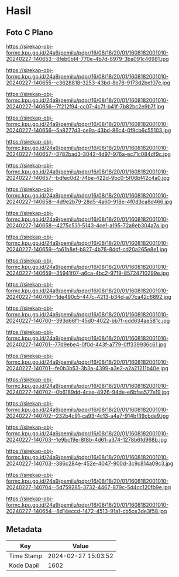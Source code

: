 # Hasil

## Foto C Plano

https://sirekap-obj-formc.kpu.go.id/24a9/pemilu/pdpr/16/08/18/20/01/1608182001010-20240227-140653--8feb0bf4-770e-4b7d-8979-3ba091c46981.jpg

https://sirekap-obj-formc.kpu.go.id/24a9/pemilu/pdpr/16/08/18/20/01/1608182001010-20240227-140655--c3628818-3253-43bd-8e78-9173d2be107e.jpg

https://sirekap-obj-formc.kpu.go.id/24a9/pemilu/pdpr/16/08/18/20/01/1608182001010-20240227-140656--7f212f94-cc07-4c7f-b41f-7b82bc2e9b7f.jpg

https://sirekap-obj-formc.kpu.go.id/24a9/pemilu/pdpr/16/08/18/20/01/1608182001010-20240227-140656--5a8277d3-ce9a-43bd-86c4-0f9cb6c55103.jpg

https://sirekap-obj-formc.kpu.go.id/24a9/pemilu/pdpr/16/08/18/20/01/1608182001010-20240227-140657--3782bad3-3042-4d97-976a-ec71c084df9c.jpg

https://sirekap-obj-formc.kpu.go.id/24a9/pemilu/pdpr/16/08/18/20/01/1608182001010-20240227-140657--bdfec0d2-74be-422d-9bc0-5f06bf42c4a0.jpg

https://sirekap-obj-formc.kpu.go.id/24a9/pemilu/pdpr/16/08/18/20/01/1608182001010-20240227-140658--4d9e2b79-28d5-4a60-918e-4f0d3ca8d466.jpg

https://sirekap-obj-formc.kpu.go.id/24a9/pemilu/pdpr/16/08/18/20/01/1608182001010-20240227-140658--4275c531-5143-4ce1-a195-72a8eb304a7a.jpg

https://sirekap-obj-formc.kpu.go.id/24a9/pemilu/pdpr/16/08/18/20/01/1608182001010-20240227-140659--fa61b8ef-b827-4b76-8ddf-cd20a265e8e1.jpg

https://sirekap-obj-formc.kpu.go.id/24a9/pemilu/pdpr/16/08/18/20/01/1608182001010-20240227-140659--35941f07-a6ca-4bc2-9719-85724710299e.jpg

https://sirekap-obj-formc.kpu.go.id/24a9/pemilu/pdpr/16/08/18/20/01/1608182001010-20240227-140700--1de490c5-447c-4213-b34d-a77ca42c6892.jpg

https://sirekap-obj-formc.kpu.go.id/24a9/pemilu/pdpr/16/08/18/20/01/1608182001010-20240227-140700--393d66f1-45d0-4022-bb7f-cdd634ae581c.jpg

https://sirekap-obj-formc.kpu.go.id/24a9/pemilu/pdpr/16/08/18/20/01/1608182001010-20240227-140701--77d9ebe4-0f0d-443f-a779-0ff339936c61.jpg

https://sirekap-obj-formc.kpu.go.id/24a9/pemilu/pdpr/16/08/18/20/01/1608182001010-20240227-140701--fe0b3b53-3b3a-4399-a3e2-a2a21211b40e.jpg

https://sirekap-obj-formc.kpu.go.id/24a9/pemilu/pdpr/16/08/18/20/01/1608182001010-20240227-140702--0b6189dd-4caa-4926-94de-e6bfaa577e19.jpg

https://sirekap-obj-formc.kpu.go.id/24a9/pemilu/pdpr/16/08/18/20/01/1608182001010-20240227-140702--232b4c91-ca93-4c13-a4a7-914bf39cbde9.jpg

https://sirekap-obj-formc.kpu.go.id/24a9/pemilu/pdpr/16/08/18/20/01/1608182001010-20240227-140703--1e9bc19e-8f8b-4d61-a374-1278b6fd968b.jpg

https://sirekap-obj-formc.kpu.go.id/24a9/pemilu/pdpr/16/08/18/20/01/1608182001010-20240227-140703--386c284e-452e-4047-900d-3c9c814a09c3.jpg

https://sirekap-obj-formc.kpu.go.id/24a9/pemilu/pdpr/16/08/18/20/01/1608182001010-20240227-140704--5d759285-3732-4467-879c-5d4cc120fb9e.jpg

https://sirekap-obj-formc.kpu.go.id/24a9/pemilu/pdpr/16/08/18/20/01/1608182001010-20240227-140654--8d14eccd-1472-4513-91a1-cb5ce3de3f58.jpg


## Metadata

| Key        | Value               |
| ---------- | ------------------- |
| Time Stamp | 2024-02-27 15:03:52 |
| Kode Dapil | 1602                |



